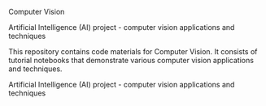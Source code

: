 Computer Vision

Artificial Intelligence (AI) project - computer vision applications and techniques

This repository contains code materials for Computer Vision. It consists of tutorial notebooks that demonstrate various computer vision applications and techniques.

Artificial Intelligence (AI) project - computer vision applications and techniques
